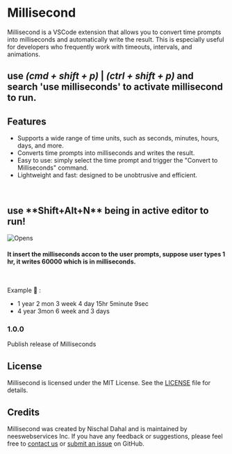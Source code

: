 # Millisecond

Millisecond is a VSCode extension that allows you to convert time prompts into milliseconds and automatically write the result. This is especially useful for developers who frequently work with timeouts, intervals, and animations.

## use **_(cmd + shift + p)_** | **_(ctrl + shift + p)_** and search 'use milliseconds' to activate millisecond to run.

## **Features**

-   Supports a wide range of time units, such as seconds, minutes, hours, days, and more.
-   Converts time prompts into milliseconds and writes the result.
-   Easy to use: simply select the time prompt and trigger the "Convert to Milliseconds" command.
-   Lightweight and fast: designed to be unobtrusive and efficient.

<br>

## use \***\*Shift+Alt+N\*\*** being in active editor to run!

![Opens](https://res.cloudinary.com/dmqcdiwlq/image/upload/v1677575542/Screenshot_from_2023-02-28_14-55-23_vftdsa.png)

#### It insert the milliseconds accon to the user prompts, suppose user types 1 hr, it writes 60000 which is in milliseconds.

<br>

Example 🚀 :

-   1 year 2 mon 3 week 4 day 15hr 5minute 9sec
-   4 year 3mon 6 week and 3 days

### 1.0.0

Publish release of Milliseconds

## License

Millisecond is licensed under the MIT License. See the [LICENSE](LICENSE) file for details.

## Credits

Millisecond was created by Nischal Dahal and is maintained by neeswebservices Inc. If you have any feedback or suggestions, please feel free to [contact us](mailto:neeswebservice@gmail.com) or [submit an issue](https://github.com/neeswebservices/use-millisecond/issue) on GitHub.
